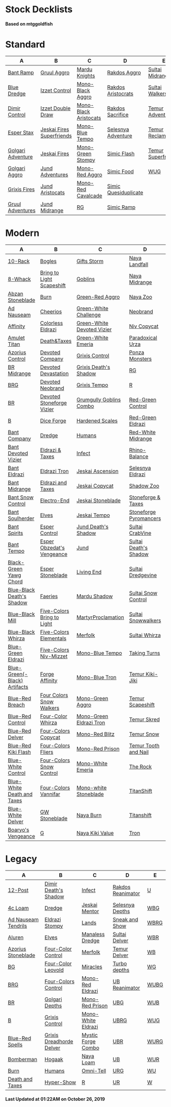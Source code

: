 # Stock Decklists
#### Based on mtggoldfish


# Standard

|                                  A                                   |                                          B                                           |                                      C                                       |                                     D                                      |                                   E                                    |
|----------------------------------------------------------------------|--------------------------------------------------------------------------------------|------------------------------------------------------------------------------|----------------------------------------------------------------------------|------------------------------------------------------------------------|
|[Bant Ramp](./mtggoldfish/Standard/decks/Bant_Ramp.md)                |[Gruul Aggro](./mtggoldfish/Standard/decks/Gruul_Aggro.md)                            |[Mardu Knights](./mtggoldfish/Standard/decks/Mardu_Knights.md)                |[Rakdos Aggro](./mtggoldfish/Standard/decks/Rakdos_Aggro.md)                |[Sultai Midrange](./mtggoldfish/Standard/decks/Sultai_Midrange.md)      |
|[Blue Dredge](./mtggoldfish/Standard/decks/Blue_Dredge.md)            |[Izzet Control](./mtggoldfish/Standard/decks/Izzet_Control.md)                        |[Mono-Black Aggro](./mtggoldfish/Standard/decks/Mono-Black_Aggro.md)          |[Rakdos Aristocrats](./mtggoldfish/Standard/decks/Rakdos_Aristocrats.md)    |[Sultai Walkers](./mtggoldfish/Standard/decks/Sultai_Walkers.md)        |
|[Dimir Control](./mtggoldfish/Standard/decks/Dimir_Control.md)        |[Izzet Double Draw](./mtggoldfish/Standard/decks/Izzet_Double_Draw.md)                |[Mono-Black Aristocats](./mtggoldfish/Standard/decks/Mono-Black_Aristocats.md)|[Rakdos Sacrifice](./mtggoldfish/Standard/decks/Rakdos_Sacrifice.md)        |[Temur Adventures](./mtggoldfish/Standard/decks/Temur_Adventures.md)    |
|[Esper Stax](./mtggoldfish/Standard/decks/Esper_Stax.md)              |[Jeskai Fires Superfriends](./mtggoldfish/Standard/decks/Jeskai_Fires_Superfriends.md)|[Mono-Blue Tempo](./mtggoldfish/Standard/decks/Mono-Blue_Tempo.md)            |[Selesnya Adventure](./mtggoldfish/Standard/decks/Selesnya_Adventure.md)    |[Temur Reclamation](./mtggoldfish/Standard/decks/Temur_Reclamation.md)  |
|[Golgari Adventure](./mtggoldfish/Standard/decks/Golgari_Adventure.md)|[Jeskai Fires](./mtggoldfish/Standard/decks/Jeskai_Fires.md)                          |[Mono-Green Stompy](./mtggoldfish/Standard/decks/Mono-Green_Stompy.md)        |[Simic Flash](./mtggoldfish/Standard/decks/Simic_Flash.md)                  |[Temur Superfriends](./mtggoldfish/Standard/decks/Temur_Superfriends.md)|
|[Golgari Aggro](./mtggoldfish/Standard/decks/Golgari_Aggro.md)        |[Jund Adventures](./mtggoldfish/Standard/decks/Jund_Adventures.md)                    |[Mono-Red Aggro](./mtggoldfish/Standard/decks/Mono-Red_Aggro.md)              |[Simic Food](./mtggoldfish/Standard/decks/Simic_Food.md)                    |[WUG](./mtggoldfish/Standard/decks/WUG.md)                              |
|[Grixis Fires](./mtggoldfish/Standard/decks/Grixis_Fires.md)          |[Jund Aristocats](./mtggoldfish/Standard/decks/Jund_Aristocats.md)                    |[Mono-Red Cavalcade](./mtggoldfish/Standard/decks/Mono-Red_Cavalcade.md)      |[Simic Quesiduplicate](./mtggoldfish/Standard/decks/Simic_Quesiduplicate.md)|                                                                        |
|[Gruul Adventures](./mtggoldfish/Standard/decks/Gruul_Adventures.md)  |[Jund Midrange](./mtggoldfish/Standard/decks/Jund_Midrange.md)                        |[RG](./mtggoldfish/Standard/decks/RG.md)                                      |[Simic Ramp](./mtggoldfish/Standard/decks/Simic_Ramp.md)                    |                                                                        |


# Modern

|                                            A                                             |                                          B                                           |                                          C                                           |                                      D                                       |                                 E                                  |
|------------------------------------------------------------------------------------------|--------------------------------------------------------------------------------------|--------------------------------------------------------------------------------------|------------------------------------------------------------------------------|--------------------------------------------------------------------|
|[10-Rack](./mtggoldfish/Modern/decks/10-Rack.md)                                          |[Bogles](./mtggoldfish/Modern/decks/Bogles.md)                                        |[Gifts Storm](./mtggoldfish/Modern/decks/Gifts_Storm.md)                              |[Naya Landfall](./mtggoldfish/Modern/decks/Naya_Landfall.md)                  |[Twiddle Storm](./mtggoldfish/Modern/decks/Twiddle_Storm.md)        |
|[8-Whack](./mtggoldfish/Modern/decks/8-Whack.md)                                          |[Bring to Light Scapeshift](./mtggoldfish/Modern/decks/Bring_to_Light_Scapeshift.md)  |[Goblins](./mtggoldfish/Modern/decks/Goblins.md)                                      |[Naya Midrange](./mtggoldfish/Modern/decks/Naya_Midrange.md)                  |[UBG](./mtggoldfish/Modern/decks/UBG.md)                            |
|[Abzan Stoneblade](./mtggoldfish/Modern/decks/Abzan_Stoneblade.md)                        |[Burn](./mtggoldfish/Modern/decks/Burn.md)                                            |[Green-Red Aggro](./mtggoldfish/Modern/decks/Green-Red_Aggro.md)                      |[Naya Zoo](./mtggoldfish/Modern/decks/Naya_Zoo.md)                            |[UBRG](./mtggoldfish/Modern/decks/UBRG.md)                          |
|[Ad Nauseam](./mtggoldfish/Modern/decks/Ad_Nauseam.md)                                    |[Cheerios](./mtggoldfish/Modern/decks/Cheerios.md)                                    |[Green-White Challenge](./mtggoldfish/Modern/decks/Green-White_Challenge.md)          |[Neobrand](./mtggoldfish/Modern/decks/Neobrand.md)                            |[UBR](./mtggoldfish/Modern/decks/UBR.md)                            |
|[Affinity](./mtggoldfish/Modern/decks/Affinity.md)                                        |[Colorless Eldrazi](./mtggoldfish/Modern/decks/Colorless_Eldrazi.md)                  |[Green-White Devoted Vizier](./mtggoldfish/Modern/decks/Green-White_Devoted_Vizier.md)|[Niv Copycat](./mtggoldfish/Modern/decks/Niv_Copycat.md)                      |[UB](./mtggoldfish/Modern/decks/UB.md)                              |
|[Amulet Titan](./mtggoldfish/Modern/decks/Amulet_Titan.md)                                |[Death&amp;Taxes](./mtggoldfish/Modern/decks/Death&amp;Taxes.md)                      |[Green-White Emeria](./mtggoldfish/Modern/decks/Green-White_Emeria.md)                |[Paradoxical Urza](./mtggoldfish/Modern/decks/Paradoxical_Urza.md)            |[UR Emrakul Breach](./mtggoldfish/Modern/decks/UR_Emrakul_Breach.md)|
|[Azorius Control](./mtggoldfish/Modern/decks/Azorius_Control.md)                          |[Devoted Company](./mtggoldfish/Modern/decks/Devoted_Company.md)                      |[Grixis Control](./mtggoldfish/Modern/decks/Grixis_Control.md)                        |[Ponza Monsters](./mtggoldfish/Modern/decks/Ponza_Monsters.md)                |[URG](./mtggoldfish/Modern/decks/URG.md)                            |
|[BR Midrange](./mtggoldfish/Modern/decks/BR_Midrange.md)                                  |[Devoted Devastation](./mtggoldfish/Modern/decks/Devoted_Devastation.md)              |[Grixis Death's Shadow](./mtggoldfish/Modern/decks/Grixis_Death's_Shadow.md)          |[RG](./mtggoldfish/Modern/decks/RG.md)                                        |[UR](./mtggoldfish/Modern/decks/UR.md)                              |
|[BRG](./mtggoldfish/Modern/decks/BRG.md)                                                  |[Devoted Neobrand](./mtggoldfish/Modern/decks/Devoted_Neobrand.md)                    |[Grixis Tempo](./mtggoldfish/Modern/decks/Grixis_Tempo.md)                            |[R](./mtggoldfish/Modern/decks/R.md)                                          |[U](./mtggoldfish/Modern/decks/U.md)                                |
|[BR](./mtggoldfish/Modern/decks/BR.md)                                                    |[Devoted Stoneforge Vizier](./mtggoldfish/Modern/decks/Devoted_Stoneforge_Vizier.md)  |[Grumgully Goblins Combo](./mtggoldfish/Modern/decks/Grumgully_Goblins_Combo.md)      |[Red-Green Control](./mtggoldfish/Modern/decks/Red-Green_Control.md)          |[Urza Ascendancy](./mtggoldfish/Modern/decks/Urza_Ascendancy.md)    |
|[B](./mtggoldfish/Modern/decks/B.md)                                                      |[Dice Forge](./mtggoldfish/Modern/decks/Dice_Forge.md)                                |[Hardened Scales](./mtggoldfish/Modern/decks/Hardened_Scales.md)                      |[Red-Green Eldrazi](./mtggoldfish/Modern/decks/Red-Green_Eldrazi.md)          |[Urza Outcome](./mtggoldfish/Modern/decks/Urza_Outcome.md)          |
|[Bant Company](./mtggoldfish/Modern/decks/Bant_Company.md)                                |[Dredge](./mtggoldfish/Modern/decks/Dredge.md)                                        |[Humans](./mtggoldfish/Modern/decks/Humans.md)                                        |[Red-White Midrange](./mtggoldfish/Modern/decks/Red-White_Midrange.md)        |[WB Eldrazi](./mtggoldfish/Modern/decks/WB_Eldrazi.md)              |
|[Bant Devoted Vizier](./mtggoldfish/Modern/decks/Bant_Devoted_Vizier.md)                  |[Eldrazi & Taxes](./mtggoldfish/Modern/decks/Eldrazi_&_Taxes.md)                      |[Infect](./mtggoldfish/Modern/decks/Infect.md)                                        |[Rhino-Balance](./mtggoldfish/Modern/decks/Rhino-Balance.md)                  |[WB Pox](./mtggoldfish/Modern/decks/WB_Pox.md)                      |
|[Bant Eldrazi](./mtggoldfish/Modern/decks/Bant_Eldrazi.md)                                |[Eldrazi Tron](./mtggoldfish/Modern/decks/Eldrazi_Tron.md)                            |[Jeskai Ascension](./mtggoldfish/Modern/decks/Jeskai_Ascension.md)                    |[Selesnya Eldrazi](./mtggoldfish/Modern/decks/Selesnya_Eldrazi.md)            |[WB Stoneblade](./mtggoldfish/Modern/decks/WB_Stoneblade.md)        |
|[Bant Midrange](./mtggoldfish/Modern/decks/Bant_Midrange.md)                              |[Eldrazi and Taxes](./mtggoldfish/Modern/decks/Eldrazi_and_Taxes.md)                  |[Jeskai Copycat](./mtggoldfish/Modern/decks/Jeskai_Copycat.md)                        |[Shadow Zoo](./mtggoldfish/Modern/decks/Shadow_Zoo.md)                        |[WBRG](./mtggoldfish/Modern/decks/WBRG.md)                          |
|[Bant Snow Control](./mtggoldfish/Modern/decks/Bant_Snow_Control.md)                      |[Electro-End](./mtggoldfish/Modern/decks/Electro-End.md)                              |[Jeskai Stoneblade](./mtggoldfish/Modern/decks/Jeskai_Stoneblade.md)                  |[Stoneforge & Taxes](./mtggoldfish/Modern/decks/Stoneforge_&_Taxes.md)        |[WBR](./mtggoldfish/Modern/decks/WBR.md)                            |
|[Bant Soulherder](./mtggoldfish/Modern/decks/Bant_Soulherder.md)                          |[Elves](./mtggoldfish/Modern/decks/Elves.md)                                          |[Jeskai Tempo](./mtggoldfish/Modern/decks/Jeskai_Tempo.md)                            |[Stoneforge Pyromancers](./mtggoldfish/Modern/decks/Stoneforge_Pyromancers.md)|[WB](./mtggoldfish/Modern/decks/WB.md)                              |
|[Bant Spirits](./mtggoldfish/Modern/decks/Bant_Spirits.md)                                |[Esper Control](./mtggoldfish/Modern/decks/Esper_Control.md)                          |[Jund Death's Shadow](./mtggoldfish/Modern/decks/Jund_Death's_Shadow.md)              |[Sultai CrabVine](./mtggoldfish/Modern/decks/Sultai_CrabVine.md)              |[WG](./mtggoldfish/Modern/decks/WG.md)                              |
|[Bant Tempo](./mtggoldfish/Modern/decks/Bant_Tempo.md)                                    |[Esper Obzedat's Vengeance](./mtggoldfish/Modern/decks/Esper_Obzedat's_Vengeance.md)  |[Jund](./mtggoldfish/Modern/decks/Jund.md)                                            |[Sultai Death's Shadow](./mtggoldfish/Modern/decks/Sultai_Death's_Shadow.md)  |[WRG](./mtggoldfish/Modern/decks/WRG.md)                            |
|[Black-Green Yawg Chord](./mtggoldfish/Modern/decks/Black-Green_Yawg_Chord.md)            |[Esper Stoneblade](./mtggoldfish/Modern/decks/Esper_Stoneblade.md)                    |[Living End](./mtggoldfish/Modern/decks/Living_End.md)                                |[Sultai Dredgevine](./mtggoldfish/Modern/decks/Sultai_Dredgevine.md)          |[WR](./mtggoldfish/Modern/decks/WR.md)                              |
|[Blue-Black Death's Shadow](./mtggoldfish/Modern/decks/Blue-Black_Death's_Shadow.md)      |[Faeries](./mtggoldfish/Modern/decks/Faeries.md)                                      |[Mardu Shadow](./mtggoldfish/Modern/decks/Mardu_Shadow.md)                            |[Sultai Snow Control](./mtggoldfish/Modern/decks/Sultai_Snow_Control.md)      |[WU Spirits](./mtggoldfish/Modern/decks/WU_Spirits.md)              |
|[Blue-Black Mill](./mtggoldfish/Modern/decks/Blue-Black_Mill.md)                          |[Five-Colors Bring to Light](./mtggoldfish/Modern/decks/Five-Colors_Bring_to_Light.md)|[MartyrProclamation](./mtggoldfish/Modern/decks/MartyrProclamation.md)                |[Sultai Snowwalkers](./mtggoldfish/Modern/decks/Sultai_Snowwalkers.md)        |[WUBG](./mtggoldfish/Modern/decks/WUBG.md)                          |
|[Blue-Black Whirza](./mtggoldfish/Modern/decks/Blue-Black_Whirza.md)                      |[Five-Colors Elementals](./mtggoldfish/Modern/decks/Five-Colors_Elementals.md)        |[Merfolk](./mtggoldfish/Modern/decks/Merfolk.md)                                      |[Sultai Whirza](./mtggoldfish/Modern/decks/Sultai_Whirza.md)                  |[WUBRG](./mtggoldfish/Modern/decks/WUBRG.md)                        |
|[Blue-Green Eldrazi](./mtggoldfish/Modern/decks/Blue-Green_Eldrazi.md)                    |[Five-Colors Niv-Mizzet](./mtggoldfish/Modern/decks/Five-Colors_Niv-Mizzet.md)        |[Mono-Blue Tempo](./mtggoldfish/Modern/decks/Mono-Blue_Tempo.md)                      |[Taking Turns](./mtggoldfish/Modern/decks/Taking_Turns.md)                    |[WUBR](./mtggoldfish/Modern/decks/WUBR.md)                          |
|[Blue-Green(-Black) Artifacts](./mtggoldfish/Modern/decks/Blue-Green(-Black)_Artifacts.md)|[Forge Affinity](./mtggoldfish/Modern/decks/Forge_Affinity.md)                        |[Mono-Blue Tron](./mtggoldfish/Modern/decks/Mono-Blue_Tron.md)                        |[Temur Kiki-Jiki](./mtggoldfish/Modern/decks/Temur_Kiki-Jiki.md)              |[WUB](./mtggoldfish/Modern/decks/WUB.md)                            |
|[Blue-Red Breach](./mtggoldfish/Modern/decks/Blue-Red_Breach.md)                          |[Four Colors Snow Walkers](./mtggoldfish/Modern/decks/Four_Colors_Snow_Walkers.md)    |[Mono-Green Aggro](./mtggoldfish/Modern/decks/Mono-Green_Aggro.md)                    |[Temur Scapeshift](./mtggoldfish/Modern/decks/Temur_Scapeshift.md)            |[WUG](./mtggoldfish/Modern/decks/WUG.md)                            |
|[Blue-Red Control](./mtggoldfish/Modern/decks/Blue-Red_Control.md)                        |[Four-Color Whirza](./mtggoldfish/Modern/decks/Four-Color_Whirza.md)                  |[Mono-Green Eldrazi Tron](./mtggoldfish/Modern/decks/Mono-Green_Eldrazi_Tron.md)      |[Temur Skred](./mtggoldfish/Modern/decks/Temur_Skred.md)                      |[WURG](./mtggoldfish/Modern/decks/WURG.md)                          |
|[Blue-Red Delver](./mtggoldfish/Modern/decks/Blue-Red_Delver.md)                          |[Four-Colors Copycat](./mtggoldfish/Modern/decks/Four-Colors_Copycat.md)              |[Mono-Red Blitz](./mtggoldfish/Modern/decks/Mono-Red_Blitz.md)                        |[Temur Snow](./mtggoldfish/Modern/decks/Temur_Snow.md)                        |[WUR](./mtggoldfish/Modern/decks/WUR.md)                            |
|[Blue-Red Kiki Flash](./mtggoldfish/Modern/decks/Blue-Red_Kiki_Flash.md)                  |[Four-Colors Fliers](./mtggoldfish/Modern/decks/Four-Colors_Fliers.md)                |[Mono-Red Prison](./mtggoldfish/Modern/decks/Mono-Red_Prison.md)                      |[Temur Tooth and Nail](./mtggoldfish/Modern/decks/Temur_Tooth_and_Nail.md)    |[WU](./mtggoldfish/Modern/decks/WU.md)                              |
|[Blue-White Control](./mtggoldfish/Modern/decks/Blue-White_Control.md)                    |[Four-Colors Snow Control](./mtggoldfish/Modern/decks/Four-Colors_Snow_Control.md)    |[Mono-White Emeria](./mtggoldfish/Modern/decks/Mono-White_Emeria.md)                  |[The Rock](./mtggoldfish/Modern/decks/The_Rock.md)                            |[Whirza Emry](./mtggoldfish/Modern/decks/Whirza_Emry.md)            |
|[Blue-White Death and Taxes](./mtggoldfish/Modern/decks/Blue-White_Death_and_Taxes.md)    |[Four-Colors Vannifar](./mtggoldfish/Modern/decks/Four-Colors_Vannifar.md)            |[Mono-white Stoneblade](./mtggoldfish/Modern/decks/Mono-white_Stoneblade.md)          |[TitanShift](./mtggoldfish/Modern/decks/TitanShift.md)                        |[Whirza Prison](./mtggoldfish/Modern/decks/Whirza_Prison.md)        |
|[Blue-White Delver](./mtggoldfish/Modern/decks/Blue-White_Delver.md)                      |[GW Stoneblade](./mtggoldfish/Modern/decks/GW_Stoneblade.md)                          |[Naya Burn](./mtggoldfish/Modern/decks/Naya_Burn.md)                                  |[Titanshift](./mtggoldfish/Modern/decks/Titanshift.md)                        |[Whirza](./mtggoldfish/Modern/decks/Whirza.md)                      |
|[Boaryo's Vengeance](./mtggoldfish/Modern/decks/Boaryo's_Vengeance.md)                    |[G](./mtggoldfish/Modern/decks/G.md)                                                  |[Naya Kiki Value](./mtggoldfish/Modern/decks/Naya_Kiki_Value.md)                      |[Tron](./mtggoldfish/Modern/decks/Tron.md)                                    |                                                                    |


# Legacy

|                                   A                                    |                                        B                                         |                                  C                                   |                                 D                                  |                    E                     |
|------------------------------------------------------------------------|----------------------------------------------------------------------------------|----------------------------------------------------------------------|--------------------------------------------------------------------|------------------------------------------|
|[12-Post](./mtggoldfish/Legacy/decks/12-Post.md)                        |[Dimir Death's Shadow](./mtggoldfish/Legacy/decks/Dimir_Death's_Shadow.md)        |[Infect](./mtggoldfish/Legacy/decks/Infect.md)                        |[Rakdos Reanimator](./mtggoldfish/Legacy/decks/Rakdos_Reanimator.md)|[U](./mtggoldfish/Legacy/decks/U.md)      |
|[4c Loam](./mtggoldfish/Legacy/decks/4c_Loam.md)                        |[Dredge](./mtggoldfish/Legacy/decks/Dredge.md)                                    |[Jeskai Mentor](./mtggoldfish/Legacy/decks/Jeskai_Mentor.md)          |[Selesnya Depths](./mtggoldfish/Legacy/decks/Selesnya_Depths.md)    |[WBG](./mtggoldfish/Legacy/decks/WBG.md)  |
|[Ad Nauseam Tendrils](./mtggoldfish/Legacy/decks/Ad_Nauseam_Tendrils.md)|[Eldrazi Stompy](./mtggoldfish/Legacy/decks/Eldrazi_Stompy.md)                    |[Lands](./mtggoldfish/Legacy/decks/Lands.md)                          |[Sneak and Show](./mtggoldfish/Legacy/decks/Sneak_and_Show.md)      |[WBRG](./mtggoldfish/Legacy/decks/WBRG.md)|
|[Aluren](./mtggoldfish/Legacy/decks/Aluren.md)                          |[Elves](./mtggoldfish/Legacy/decks/Elves.md)                                      |[Manaless Dredge](./mtggoldfish/Legacy/decks/Manaless_Dredge.md)      |[Sultai Delver](./mtggoldfish/Legacy/decks/Sultai_Delver.md)        |[WBR](./mtggoldfish/Legacy/decks/WBR.md)  |
|[Azorius Stoneblade](./mtggoldfish/Legacy/decks/Azorius_Stoneblade.md)  |[Four-Color Control](./mtggoldfish/Legacy/decks/Four-Color_Control.md)            |[Merfolk](./mtggoldfish/Legacy/decks/Merfolk.md)                      |[Temur Delver](./mtggoldfish/Legacy/decks/Temur_Delver.md)          |[WB](./mtggoldfish/Legacy/decks/WB.md)    |
|[BG](./mtggoldfish/Legacy/decks/BG.md)                                  |[Four-Color Leovold](./mtggoldfish/Legacy/decks/Four-Color_Leovold.md)            |[Miracles](./mtggoldfish/Legacy/decks/Miracles.md)                    |[Turbo depths](./mtggoldfish/Legacy/decks/Turbo_depths.md)          |[WG](./mtggoldfish/Legacy/decks/WG.md)    |
|[BRG](./mtggoldfish/Legacy/decks/BRG.md)                                |[Four-Colors Control](./mtggoldfish/Legacy/decks/Four-Colors_Control.md)          |[Mono-Red Eldrazi](./mtggoldfish/Legacy/decks/Mono-Red_Eldrazi.md)    |[UB Reanimator](./mtggoldfish/Legacy/decks/UB_Reanimator.md)        |[WUBG](./mtggoldfish/Legacy/decks/WUBG.md)|
|[BR](./mtggoldfish/Legacy/decks/BR.md)                                  |[Golgari Depths](./mtggoldfish/Legacy/decks/Golgari_Depths.md)                    |[Mono-Red Prison](./mtggoldfish/Legacy/decks/Mono-Red_Prison.md)      |[UBG](./mtggoldfish/Legacy/decks/UBG.md)                            |[WUB](./mtggoldfish/Legacy/decks/WUB.md)  |
|[B](./mtggoldfish/Legacy/decks/B.md)                                    |[Grixis Control](./mtggoldfish/Legacy/decks/Grixis_Control.md)                    |[Mono-White Eldrazi](./mtggoldfish/Legacy/decks/Mono-White_Eldrazi.md)|[UBRG](./mtggoldfish/Legacy/decks/UBRG.md)                          |[WUG](./mtggoldfish/Legacy/decks/WUG.md)  |
|[Blue-Red Spells](./mtggoldfish/Legacy/decks/Blue-Red_Spells.md)        |[Grixis Dreadhorde Delver](./mtggoldfish/Legacy/decks/Grixis_Dreadhorde_Delver.md)|[Mystic Forge Combo](./mtggoldfish/Legacy/decks/Mystic_Forge_Combo.md)|[UBR](./mtggoldfish/Legacy/decks/UBR.md)                            |[WURG](./mtggoldfish/Legacy/decks/WURG.md)|
|[Bomberman](./mtggoldfish/Legacy/decks/Bomberman.md)                    |[Hogaak](./mtggoldfish/Legacy/decks/Hogaak.md)                                    |[Naya Loam](./mtggoldfish/Legacy/decks/Naya_Loam.md)                  |[UB](./mtggoldfish/Legacy/decks/UB.md)                              |[WUR](./mtggoldfish/Legacy/decks/WUR.md)  |
|[Burn](./mtggoldfish/Legacy/decks/Burn.md)                              |[Humans](./mtggoldfish/Legacy/decks/Humans.md)                                    |[Omni-Tell](./mtggoldfish/Legacy/decks/Omni-Tell.md)                  |[URG](./mtggoldfish/Legacy/decks/URG.md)                            |[WU](./mtggoldfish/Legacy/decks/WU.md)    |
|[Death and Taxes](./mtggoldfish/Legacy/decks/Death_and_Taxes.md)        |[Hyper-Show](./mtggoldfish/Legacy/decks/Hyper-Show.md)                            |[R](./mtggoldfish/Legacy/decks/R.md)                                  |[UR](./mtggoldfish/Legacy/decks/UR.md)                              |[W](./mtggoldfish/Legacy/decks/W.md)      |



#### Last Updated at 01:22AM on October 26, 2019